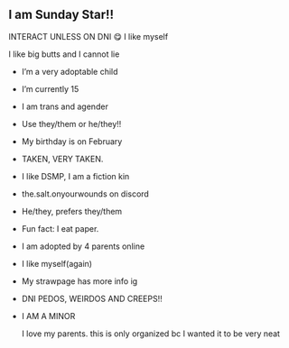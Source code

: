 ## I am Sunday Star!!

INTERACT UNLESS ON DNI 😋
I like myself

I like big butts and I cannot lie

- I’m a very adoptable child
- I’m currently 15
- I am trans and agender
- Use they/them or he/they!! 
- My birthday is on February
- TAKEN, VERY TAKEN.
- I like DSMP, I am a fiction kin
- the.salt.onyourwounds on discord
- He/they, prefers they/them
- Fun fact: I eat paper.

- I am adopted by 4 parents online
- I like myself(again) 
- My strawpage has more info ig
  
- DNI PEDOS, WEIRDOS AND CREEPS!!
- I AM A MINOR

  I love my parents.
  this is only organized bc I wanted it to be very neat
